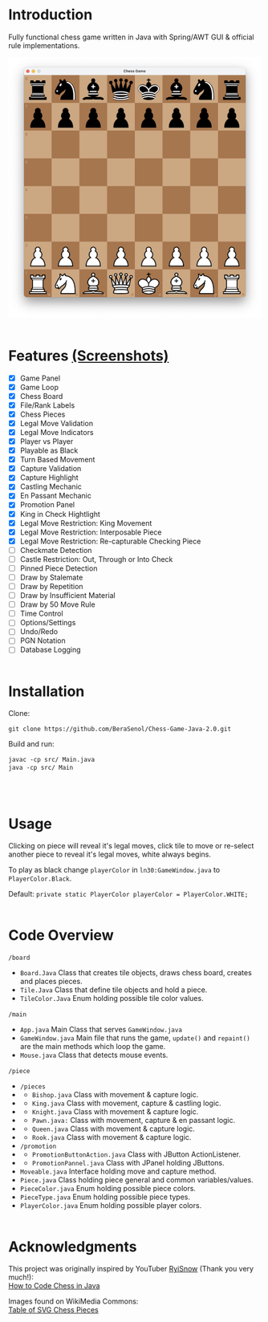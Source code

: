 # Introduction

Fully functional chess game written in Java with Spring/AWT GUI & official rule implementations.

![Chess_Screenshot](https://github.com/BeraSenol/Chess-Game-Java-2.0/blob/main/res/readme/chess-board-pieces.png)
<br/>
<br/>

# Features [(Screenshots)](https://github.com/BeraSenol/Chess-Game-Java-2.0/wiki/Screenshots#features)

- [x] Game Panel
- [x] Game Loop
- [x] Chess Board
- [x] File/Rank Labels
- [x] Chess Pieces
- [x] Legal Move Validation
- [x] Legal Move Indicators
- [x] Player vs Player
- [x] Playable as Black
- [x] Turn Based Movement
- [x] Capture Validation
- [x] Capture Highlight
- [x] Castling Mechanic
- [x] En Passant Mechanic
- [x] Promotion Panel
- [x] King in Check Hightlight
- [x] Legal Move Restriction: King Movement
- [x] Legal Move Restriction: Interposable Piece
- [x] Legal Move Restriction: Re-capturable Checking Piece
- [ ] Checkmate Detection
- [ ] Castle Restriction: Out, Through or Into Check
- [ ] Pinned Piece Detection
- [ ] Draw by Stalemate
- [ ] Draw by Repetition
- [ ] Draw by Insufficient Material
- [ ] Draw by 50 Move Rule
- [ ] Time Control
- [ ] Options/Settings
- [ ] Undo/Redo
- [ ] PGN Notation
- [ ] Database Logging
      <br/>
      <br/>

# Installation

Clone:

```
git clone https://github.com/BeraSenol/Chess-Game-Java-2.0.git
```

Build and run:

```
javac -cp src/ Main.java
java -cp src/ Main
```

<br/>
<br/>

# Usage

Clicking on piece will reveal it's legal moves, click tile to move or re-select another piece to reveal it's legal moves, white always begins.

To play as black change `playerColor` in `ln30:GameWindow.java` to `PlayerColor.Black`.

Default:
`private static PlayerColor playerColor = PlayerColor.WHITE;`
<br/>
<br/>

# Code Overview

`/board`

- `Board.Java` Class that creates tile objects, draws chess board, creates and places pieces.
- `Tile.Java` Class that define tile objects and hold a piece.
- `TileColor.Java` Enum holding possible tile color values.

`/main`

- `App.java` Main Class that serves `GameWindow.java`
- `GameWindow.java` Main file that runs the game, `update()` and `repaint()` are the main methods which loop the game.
- `Mouse.java` Class that detects mouse events.

`/piece`

- `/pieces`
- - `Bishop.java` Class with movement & capture logic.
- - `King.java` Class with movement, capture & castling logic.
- - `Knight.java` Class with movement & capture logic.
- - `Pawn.java:` Class with movement, capture & en passant logic.
- - `Queen.java` Class with movement & capture logic.
- - `Rook.java` Class with movement & capture logic.
- `/promotion`
- - `PromotionButtonAction.java` Class with JButton ActionListener.
- - `PromotionPannel.java` Class with JPanel holding JButtons.
- `Moveable.java` Interface holding move and capture method.
- `Piece.java` Class holding piece general and common variables/values.
- `PieceColor.java` Enum holding possible piece colors.
- `PieceType.java` Enum holding possible piece types.
- `PlayerColor.java` Enum holding possible player colors.
  <br/>
  <br/>

# Acknowledgments

This project was originally inspired by YouTuber [RyiSnow](https://www.youtube.com/@RyiSnow) (Thank you very much!):<br/>[How to Code Chess in Java](https://www.youtube.com/watch?v=jzCxywhTAUI&t=6148s)

Images found on WikiMedia Commons:<br>
[Table of SVG Chess Pieces](https://commons.wikimedia.org/wiki/Category:SVG_chess_pieces)
